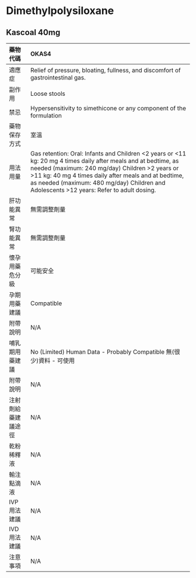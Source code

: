 # Dimethylpolysiloxane

## Kascoal 40mg

| 藥物代碼           | OKAS4                                                                                                                                                                                                                                                                                                                 |
|:-------------------|:----------------------------------------------------------------------------------------------------------------------------------------------------------------------------------------------------------------------------------------------------------------------------------------------------------------------|
| 適應症             | Relief of pressure, bloating, fullness, and discomfort of gastrointestinal gas.                                                                                                                                                                                                                                       |
| 副作用             | Loose stools                                                                                                                                                                                                                                                                                                          |
| 禁忌               | Hypersensitivity to simethicone or any component of the formulation                                                                                                                                                                                                                                                   |
| 藥物保存方式       | 室溫                                                                                                                                                                                                                                                                                                                  |
| 用法用量           | Gas retention: Oral: Infants and Children <2 years or <11 kg: 20 mg 4 times daily after meals and at bedtime, as needed (maximum: 240 mg/day) Children >2 years or >11 kg: 40 mg 4 times daily after meals and at bedtime, as needed (maximum: 480 mg/day) Children and Adolescents >12 years: Refer to adult dosing. |
| 肝功能異常         | 無需調整劑量                                                                                                                                                                                                                                                                                                          |
| 腎功能異常         | 無需調整劑量                                                                                                                                                                                                                                                                                                          |
| 懷孕用藥危分級     | 可能安全                                                                                                                                                                                                                                                                                                              |
| 孕期用藥建議       | Compatible                                                                                                                                                                                                                                                                                                            |
| 附帶說明           | N/A                                                                                                                                                                                                                                                                                                                   |
| 哺乳期用藥建議     | No (Limited) Human Data - Probably Compatible 無(很少)資料 - 可使用                                                                                                                                                                                                                                                   |
| 附帶說明           | N/A                                                                                                                                                                                                                                                                                                                   |
| 注射劑給藥建議途徑 | N/A                                                                                                                                                                                                                                                                                                                   |
| 乾粉稀釋液         | N/A                                                                                                                                                                                                                                                                                                                   |
| 輸注點滴液         | N/A                                                                                                                                                                                                                                                                                                                   |
| IVP 用法建議       | N/A                                                                                                                                                                                                                                                                                                                   |
| IVD 用法建議       | N/A                                                                                                                                                                                                                                                                                                                   |
| 注意事項           | N/A                                                                                                                                                                                                                                                                                                                   |

